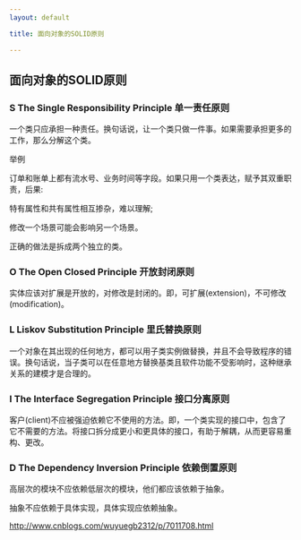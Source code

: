 ```yaml
---
layout: default

title: 面向对象的SOLID原则

---
```


## 面向对象的SOLID原则


### S	The Single Responsibility Principle	单一责任原则
一个类只应承担一种责任。换句话说，让一个类只做一件事。如果需要承担更多的工作，那么分解这个类。

举例

订单和账单上都有流水号、业务时间等字段。如果只用一个类表达，赋予其双重职责，后果:


特有属性和共有属性相互掺杂，难以理解;

修改一个场景可能会影响另一个场景。

正确的做法是拆成两个独立的类。


### O	The Open Closed Principle	开放封闭原则

实体应该对扩展是开放的，对修改是封闭的。即，可扩展(extension)，不可修改(modification)。



### L	Liskov Substitution Principle	里氏替换原则

一个对象在其出现的任何地方，都可以用子类实例做替换，并且不会导致程序的错误。换句话说，当子类可以在任意地方替换基类且软件功能不受影响时，这种继承关系的建模才是合理的。

### I	The Interface Segregation Principle	接口分离原则
客户(client)不应被强迫依赖它不使用的方法。即，一个类实现的接口中，包含了它不需要的方法。将接口拆分成更小和更具体的接口，有助于解耦，从而更容易重构、更改。


### D	The Dependency Inversion Principle	依赖倒置原则

高层次的模块不应依赖低层次的模块，他们都应该依赖于抽象。

抽象不应依赖于具体实现，具体实现应依赖抽象。


http://www.cnblogs.com/wuyuegb2312/p/7011708.html
